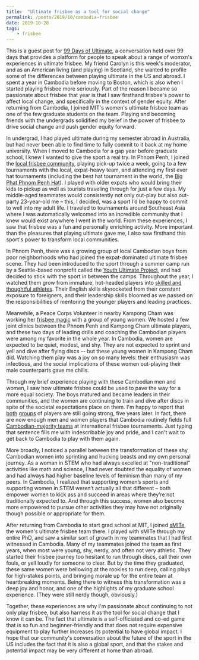 ```yaml
---
title:  "Ultimate frisbee as a tool for social change"
permalink: /posts/2019/10/cambodia-frisbee
date: 2019-10-28
tags:
    - frisbee
---
```


This is a guest post for [99 Days of Ultimate](https://www.facebook.com/99daysofultimatewomen/), a conversation held over 99 days that provides a platform for people to speak about a range of womxn's experiences in ultimate frisbee.
My friend Carolyn is this week's moderator, and as an American living (and playing) in Scotland, she wanted to profile some of the differences between playing ultimate in the US and abroad.
I spent a year in Cambodia before moving to Boston, which is also when I started playing frisbee more seriously.
Part of the reason I became so passionate about frisbee that year is that I saw firsthand frisbee's power to affect local change, and specifically in the context of gender equity.
After returning from Cambodia, I joined MIT's women's ultimate frisbee team as one of the few graduate students on the team.
Playing and becoming friends with the undergrads solidified my belief in the power of frisbee to drive social change and push gender equity forward.

In undergrad, I had played ultimate during my semester abroad in Australia, but had never been able to find time to fully commit to it back at my home university.
When I moved to Cambodia for a gap year before graduate school, I knew I wanted to give the sport a real try.
In Phnom Penh, I joined the [local frisbee community](https://www.facebook.com/groups/38943791964/), playing pick-up twice a week, going to a few tournaments with the local, expat-heavy team, and attending my first ever hat tournaments (including the best hat tournament in the world, the [Big Phat Phnom Penh Hat](https://phnompenhultimate.com/hat/)).
I played with older expats who would bring their kids to pickup as well as tourists traveling through for just a few days.
My middle-aged teammates would consistently not only out-play but also out-party 23-year-old me – this, I decided, was a sport I’d be happy to commit to well into my adult life.
I traveled to tournaments around Southeast Asia where I was automatically welcomed into an incredible community that I knew would exist anywhere I went in the world.
From these experiences, I saw that frisbee was a fun and personally enriching activity.
More important than the pleasures that playing ultimate gave me, I also saw firsthand this sport's power to transform local communities.

In Phnom Penh, there was a growing group of local Cambodian boys from poor neighborhoods who had joined the expat-dominated ultimate frisbee scene.
They had been introduced to the sport through a summer camp run by a Seattle-based nonprofit called the [Youth Ultimate Project](http://www.youthultimateproject.org/), and had decided to stick with the sport in between the camps.
Throughout the year, I watched them grow from immature, hot-headed players into [skilled and thoughtful athletes](http://www.swaultimate.org/).
Their English skills skyrocketed from their constant exposure to foreigners, and their leadership skills bloomed as we passed on the responsibilities of mentoring the younger players and leading practices.

Meanwhile, a Peace Corps Volunteer in nearby Kampong Cham was working her [frisbee magic](https://www.facebook.com/BeeForce/) with a group of young women.
We hosted a few joint clinics between the Phnom Penh and Kampong Cham ultimate players, and these two days of leading drills and coaching the Cambodian players were among my favorite in the whole year.
In Cambodia, women are expected to be quiet, modest, and shy.
They are not expected to sprint and yell and dive after flying discs -- but these young women in Kampong Cham did.
Watching them play was a joy on so many levels: their enthusiasm was infectious, and the social implications of these women out-playing their male counterparts gave me chills.

Through my brief experience playing with these Cambodian men and women, I saw how ultimate frisbee could be used to pave the way for a more equal society.
The boys matured and became leaders in their communities, and the women are continuing to train and dive after discs in spite of the societal expectations place on them.
I'm happy to report that [both](https://www.facebook.com/BeeForce/) [groups](https://www.facebook.com/swaultimatekh) of players are still going strong, five years later.
In fact, there are now enough men and women players that Cambodia routinely fields full [Cambodian-majority teams](https://www.facebook.com/phnompenhrango/) at international frisbee tournaments.
Just typing that sentence fills me with indescribable joy and pride, and I can't wait to get back to Cambodia to play with them again.

More broadly, I noticed a parallel between the transformation of these shy Cambodian women into sprinting and hucking beasts and my own personal journey.
As a woman in STEM who had always excelled at "non-traditional" activities like math and science, I had never doubted the equality of women and had always had higher baseline levels of feminism than many of my peers.
In Cambodia, I realized that supporting women’s sports and supporting women in STEM weren’t actually all that different – both empower women to kick ass and succeed in areas where they’re not traditionally expected to.
And through this success, women also become more empowered to pursue other activities they may have not originally though possible or appropriate for them.

After returning from Cambodia to start grad school at MIT, I joined [sMITe](http://scripts.mit.edu/~womens-ult/), the women's ultimate frisbee team there.
I played with sMITe through my entire PhD, and saw a similar sort of growth in my teammates that I had first witnessed in Cambodia.
Many of my teammates joined the team as first years, when most were young, shy, nerdy, and often not very athletic.
They started their frisbee journey too hesitant to run through discs, call their own fouls, or yell loudly for someone to clear.
But by the time they graduated, these same women were bellowing at the rookies to run deep, calling plays for high-stakes points, and bringing morale up for the entire team at heartbreaking moments.
Being there to witness this transformation was a deep joy and honor, and one of the highlights of my graduate school experience.
(They were still nerdy though, obviously.)

Together, these experiences are why I'm passionate about continuing to not only play frisbee, but also harness it as the tool for social change that I know it can be.
The fact that ultimate is a self-officiated and co-ed game that is so fun and beginner-friendly and that does not require expensive equipment to play further increases its potential to have global impact.
I hope that our community's conversation about the future of the sport in the US includes the fact that it is also a global sport, and that the stakes and potential impact may be very different at home than abroad.
